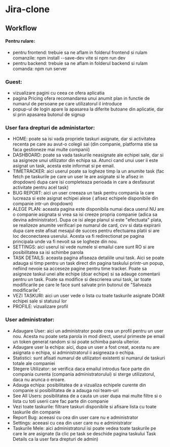 # Jira-clone

## Workflow
#### Pentru rulare:
- pentru frontend: trebuie sa ne aflam in folderul frontend si rulam comanzile: npm install --save-dev vite si npm run dev
- pentru backend: trebuie sa ne aflam in folderul backend si rulam comanda: npm run server
### Guest:
- vizualizare pagini cu ceea ce ofera aplicatia
- pagina Pricing ofera recomandarea unui anumit plan in functie de numarul de persoane pe care utilizatorul il introduce
- popup-ul de login apare la apasarea la diferite butoane din aplicatie, dar si prin apasarea butonul de signup

### User fara drepturi de administartor:
- HOME: poate sa isi vada propriele taskuri asignate, dar si activitatea recenta pe care au avut-o colegii sai (din companie, platforma stie sa faca gestioneze mai multe companii)
- DASHBOARD: poate sa vada taskurile neasignate ale echipei sale, dar si sa asigneze unui utilizator din echipa sa. Atunci cand unui user ii este asignat un task, acesta este informat si pe email.
- TIMETRACKER: aici userul poate sa logheze timp la un anumite task (fac fetch pe taskurile pe care un user le are asignate si le afisez in dropdown) dupa care isi completeaza perioada in care a desfasurat activitate pentru acel task)
- BUG REPORT: aici un user creeaza un task pentru compania la care lucreaza si este asignat echipei alese ( afisez echipele disponibile din companie intr-un dropdown)
- ALEGE PLAN: aceasta pagina este disponibila numai daca userul NU are o companie asignata si vrea sa isi creeze propria companie (adica sa devina administrator). Dupa ce isi alege planul si este "efectuata" plata, se realizeze anumite verificari pe numarul de card, cvv si data expirarii dupa care este afisat mesajul de succes pentru efectuarea platii si are loc deconectarea userului. Acesta va fi redirectionat pe pagina principala unde va fi nevoit sa se logheze din nou.
- SETTINGS: aici userul isi vede numele si emailul care sunt RO si are posibilitatea sa isi schimbe parola
- TASK DETAILS: aceasta pagina afiseaza detaliile unui task. Aici se poate adauga si timp pentru un task direct din pagina taskului printr-un popup, nefiind nevoie sa acceseze pagine pentru time tracker. Poate sa asigneze taskul unei alte echipe (doar echipe) si sa adauge comentarii pentru un task. Poate sa modifice si descrierea unui task, iar toate modificarile pe care le face sunt salvate prin butonul de "Salveaza modificarile".
- VEZI TASKURI: aici un user vede o lista cu toate taskurile asignate DOAR echipei sale si statusul lor
- PROFILE: vizualizare profil

### User administrator:
- Adaugare User: aici un administrator poate crea un profil pentru un user nou. Acesta nu poate seta parola in mod direct, userul primeste pe email un token generat random si isi poate schimba parola ulterior.
- Adaugare user la echipa: aici, dupa un user a fost creat, acesta nu are asignata o echipa, si administratorul ii asigneaza o echipa.
- Statistici: sunt afisati numarul de utilizatori existenti si numarul de taskuri totale ale companiei
- Stegere Utilizator: se verifica daca emailul introdus face parte din compania curenta (compania administratorului) si sterge utilizatorul, daca nu arunca o eroare.
-  Adauga echipa: posibilitatea de a vizualiza echipele curente din companie si posibilitatea de a adauga noi team-uri
-  See All Users: posibilitatea de a cauta un user dupa mai multe filtre si o lista cu toti userii care fac parte din companie
-  Vezi toate taskurile: filtrare taskuri disponibile si afisare lista cu toate taskurile din companie
-  Report Bug: aceeasi cu cea din user care nu e administrator
-  Settings: aceeasi cu cea din user care nu e administrator
-  Taskurile Mele: aici administratorul isi poate vedea toate taskurile pe care le are asignate (la clic pe task se deschide pagina taskului Task Details ca la user fara drepturi de admin)
